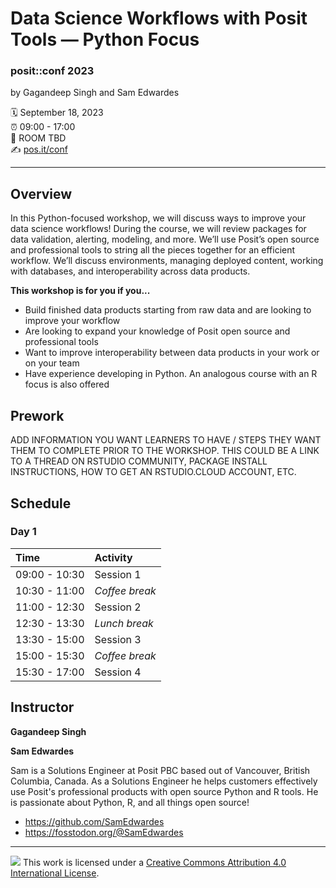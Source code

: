 # Data Science Workflows with Posit Tools — Python Focus

### posit::conf 2023

by Gagandeep Singh and Sam Edwardes

:spiral_calendar: September 18, 2023  
:alarm_clock:     09:00 - 17:00  
:hotel:           ROOM TBD  
:writing_hand:    [pos.it/conf](http://pos.it/conf)

-----

## Overview

In this Python-focused workshop, we will discuss ways to improve your data science workflows! During the course, we will review packages for data validation, alerting, modeling, and more. We’ll use Posit’s open source and professional tools to string all the pieces together for an efficient workflow. We’ll discuss environments, managing deployed content, working with databases, and interoperability across data products.

**This workshop is for you if you...**

- Build finished data products starting from raw data and are looking to improve your workflow
- Are looking to expand your knowledge of Posit open source and professional tools
- Want to improve interoperability between data products in your work or on your team
- Have experience developing in Python. An analogous course with an R focus is also offered

## Prework

<!-- TODO -->

ADD INFORMATION YOU WANT LEARNERS TO HAVE / STEPS THEY WANT THEM TO
COMPLETE PRIOR TO THE WORKSHOP. THIS COULD BE A LINK TO A THREAD ON
RSTUDIO COMMUNITY, PACKAGE INSTALL INSTRUCTIONS, HOW TO GET AN
RSTUDIO.CLOUD ACCOUNT, ETC.

## Schedule

### Day 1

| Time          | Activity         |
| :------------ | :--------------- |
| 09:00 - 10:30 | Session 1        |
| 10:30 - 11:00 | *Coffee break*   |
| 11:00 - 12:30 | Session 2        |
| 12:30 - 13:30 | *Lunch break*    |
| 13:30 - 15:00 | Session 3        |
| 15:00 - 15:30 | *Coffee break*   |
| 15:30 - 17:00 | Session 4        |


## Instructor

**Gagandeep Singh**

<!-- TODO: Gagan to add bio -->

**Sam Edwardes**

Sam is a Solutions Engineer at Posit PBC based out of Vancouver, British Columbia, Canada. As a Solutions Engineer he helps customers effectively use Posit's professional products with open source Python and R tools. He is passionate about Python, R, and all things open source!

- https://github.com/SamEdwardes
- https://fosstodon.org/@SamEdwardes

-----

![](https://i.creativecommons.org/l/by/4.0/88x31.png) This work is
licensed under a [Creative Commons Attribution 4.0 International
License](https://creativecommons.org/licenses/by/4.0/).
